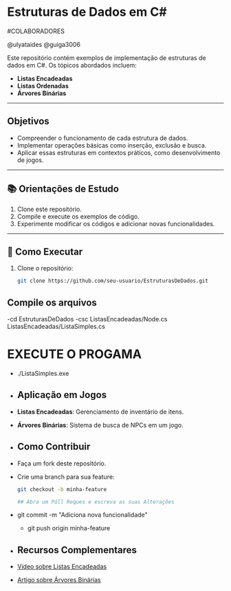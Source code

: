 # Estruturas de Dados em C#

#COLABORADORES

@ulyataides
@guiga3006

Este repositório contém exemplos de implementação de estruturas de dados em C#. Os tópicos abordados incluem:

- **Listas Encadeadas**
- **Listas Ordenadas**
- **Árvores Binárias**

---

## Objetivos

- Compreender o funcionamento de cada estrutura de dados.
- Implementar operações básicas como inserção, exclusão e busca.
- Aplicar essas estruturas em contextos práticos, como desenvolvimento de jogos.

---

## 📚 Orientações de Estudo

1. Clone este repositório.
2. Compile e execute os exemplos de código.
3. Experimente modificar os códigos e adicionar novas funcionalidades.

---

## 🚀 Como Executar

1. Clone o repositório:
   ```bash
   git clone https://github.com/seu-usuario/EstruturasDeDados.git

## Compile os arquivos 

-cd EstruturasDeDados
-csc ListasEncadeadas/Node.cs ListasEncadeadas/ListaSimples.cs

# EXECUTE O PROGAMA 

- ./ListaSimples.exe

- ## Aplicação em Jogos
- **Listas Encadeadas**: Gerenciamento de inventário de itens.
- **Árvores Binárias**: Sistema de busca de NPCs em um jogo.

- ## Como Contribuir
- Faça um fork deste repositório.
- Crie uma branch para sua feature:
  ```bash
  git checkout -b minha-feature

  ## Abra um Púll Reques e escreva as suas Alterações

 - git commit -m "Adiciona nova funcionalidade"
   - git push origin minha-feature
     
- ## Recursos Complementares
- [Vídeo sobre Listas Encadeadas](https://www.youtube.com/watch?v=biTMaMxWLRc&list=PLqJK4Oyr5WSgPpLg-lZJfJZN0DQ5bwrfP)
- [Artigo sobre Árvores Binárias](https://rafaelherbert.github.io/arvores-binarias-em-c/)
